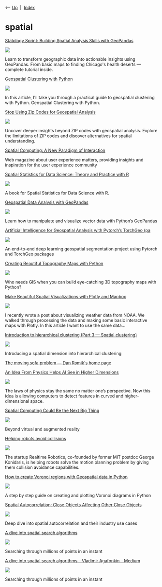 <div class="nav">

⟵ [Up](index.html)  \|  [Index](index.html)

</div>

# spatial

<div class="cards">

<div class="card">

<div class="card-title">

[Statology Sprint: Building Spatial Analysis Skills with
GeoPandas](https://www.statology.org/statology-sprint-building-spatial-analysis-skills-with-geopandas/)

</div>

<div class="card-image">

[![](https://www.statology.org/wp-content/uploads/2025/05/sta-sprint-geopandas.png)](https://www.statology.org/statology-sprint-building-spatial-analysis-skills-with-geopandas/)

</div>

Learn to transform geographic data into actionable insights using
GeoPandas. From basic maps to finding Chicago's health deserts —
complete tutorial inside.

</div>

<div class="card">

<div class="card-title">

[Geospatial Clustering with
Python](https://thecleverprogrammer.com/2025/04/22/geospatial-clustering-with-python/)

</div>

<div class="card-image">

[![](https://i0.wp.com/thecleverprogrammer.com/wp-content/uploads/2025/04/A-Guide-to-Geospatial-Clustering-using-Python.png?fit=1200%2C628&ssl=1)](https://thecleverprogrammer.com/2025/04/22/geospatial-clustering-with-python/)

</div>

In this article, I'll take you through a practical guide to geospatial
clustering with Python. Geospatial Clustering with Python.

</div>

<div class="card">

<div class="card-title">

[Stop Using Zip Codes for Geospatial
Analysis](https://carto.com/blog/zip-codes-spatial-analysis)

</div>

<div class="card-image">

[![](https://cdn.prod.website-files.com/63483ad423421bd16e7a7ae7/639c39c9c67f664c8539d8da_zip-first-digit.png)](https://carto.com/blog/zip-codes-spatial-analysis)

</div>

Uncover deeper insights beyond ZIP codes with geospatial analysis.
Explore the limitations of ZIP codes and discover alternatives for
spatial understanding.

</div>

<div class="card">

<div class="card-title">

[Spatial Computing: A New Paradigm of
Interaction](https://www.uxmatters.com/mt/archives/2024/02/spatial-computing-a-new-paradigm-of-interaction.php)

</div>

Web magazine about user experience matters, providing insights and
inspiration for the user experience community

</div>

<div class="card">

<div class="card-title">

[Spatial Statistics for Data Science: Theory and Practice with
R](https://www.paulamoraga.com/book-spatial/index.html)

</div>

<div class="card-image">

[![](https://www.paulamoraga.com/img/cover.png)](https://www.paulamoraga.com/book-spatial/index.html)

</div>

A book for Spatial Statistics for Data Science with R.

</div>

<div class="card">

<div class="card-title">

[Geospatial Data Analysis with
GeoPandas](https://towardsdatascience.com/geospatial-data-analysis-with-geopandas-876cb72721cb?source=rss----7f60cf5620c9---4)

</div>

<div class="card-image">

[![](https://miro.medium.com/v2/da:true/resize:fit:1000/0*s19BJb439dYfga-R)](https://towardsdatascience.com/geospatial-data-analysis-with-geopandas-876cb72721cb?source=rss----7f60cf5620c9---4)

</div>

Learn how to manipulate and visualize vector data with Python’s
GeoPandas

</div>

<div class="card">

<div class="card-title">

[Artificial Intelligence for Geospatial Analysis with Pytorch’s TorchGeo
(pa](https://towardsdatascience.com/artificial-intelligence-for-geospatial-analysis-with-pytorchs-torchgeo-part-3-7521131f30b1?source=rss----7f60cf5620c9---4)

</div>

<div class="card-image">

[![](https://miro.medium.com/v2/da:true/resize:fit:1200/0*vm3VRhTtsjgUTJWF)](https://towardsdatascience.com/artificial-intelligence-for-geospatial-analysis-with-pytorchs-torchgeo-part-3-7521131f30b1?source=rss----7f60cf5620c9---4)

</div>

An end-to-end deep learning geospatial segmentation project using
Pytorch and TorchGeo packages

</div>

<div class="card">

<div class="card-title">

[Creating Beautiful Topography Maps with
Python](https://towardsdatascience.com/creating-beautiful-topography-maps-with-python-efced5507aa3?source=rss----7f60cf5620c9---4)

</div>

<div class="card-image">

[![](https://miro.medium.com/v2/resize:fit:1200/1*SPDzjeMe0WCCjhFV67ilpA.png)](https://towardsdatascience.com/creating-beautiful-topography-maps-with-python-efced5507aa3?source=rss----7f60cf5620c9---4)

</div>

Who needs GIS when you can build eye-catching 3D topography maps with
Python?

</div>

<div class="card">

<div class="card-title">

[Make Beautiful Spatial Visualizations with Plotly and
Mapbox](https://towardsdatascience.com/make-beautiful-spatial-visualizations-with-plotly-and-mapbox-fd5a638d6b3c?source=rss----7f60cf5620c9---4)

</div>

<div class="card-image">

[![](https://miro.medium.com/v2/resize:fit:1200/1*JavIMa_YMAhRBR5cnJZtQQ.jpeg)](https://towardsdatascience.com/make-beautiful-spatial-visualizations-with-plotly-and-mapbox-fd5a638d6b3c?source=rss----7f60cf5620c9---4)

</div>

I recently wrote a post about visualizing weather data from NOAA. We
walked through processing the data and making some basic interactive
maps with Plotly. In this article I want to use the same data…

</div>

<div class="card">

<div class="card-title">

[Introduction to hierarchical clustering (Part 3 — Spatial
clustering)](https://towardsdatascience.com/introduction-to-hierarchical-clustering-part-3-spatial-clustering-1f8cbd451173?source=rss----7f60cf5620c9---4)

</div>

<div class="card-image">

[![](https://miro.medium.com/v2/da:true/resize:fit:1200/0*vChASz7ILutoo7GY)](https://towardsdatascience.com/introduction-to-hierarchical-clustering-part-3-spatial-clustering-1f8cbd451173?source=rss----7f60cf5620c9---4)

</div>

Introducing a spatial dimension into hierarchical clustering

</div>

<div class="card">

<div class="card-title">

[The moving sofa problem — Dan Romik's home
page](https://www.math.ucdavis.edu/~romik/movingsofa)

</div>

</div>

<div class="card">

<div class="card-title">

[An Idea From Physics Helps AI See in Higher
Dimensions](https://getpocket.com/explore/item/an-idea-from-physics-helps-ai-see-in-higher-dimensions)

</div>

<div class="card-image">

[![](https://pocket-image-cache.com/1200x/filters:format(jpg):extract_focal()/https%3A%2F%2Fpocket-syndicated-images.s3.amazonaws.com%2Farticles%2F5812%2F1601307462_Lung-Scan_2880x1860_Lede.jpg)](https://getpocket.com/explore/item/an-idea-from-physics-helps-ai-see-in-higher-dimensions)

</div>

The laws of physics stay the same no matter one’s perspective. Now this
idea is allowing computers to detect features in curved and
higher-dimensional space.

</div>

<div class="card">

<div class="card-title">

[Spatial Computing Could Be the Next Big
Thing](https://www.scientificamerican.com/article/spatial-computing-could-be-the-next-big-thing)

</div>

<div class="card-image">

[![](https://static.scientificamerican.com/sciam/cache/file/7A7D2517-7471-4C48-81ED34C7E94089FD_source.jpg?w=1200)](https://www.scientificamerican.com/article/spatial-computing-could-be-the-next-big-thing)

</div>

Beyond virtual and augmented reality

</div>

<div class="card">

<div class="card-title">

[Helping robots avoid
collisions](https://news.mit.edu/2020/realtime-robots-motion-0917)

</div>

<div class="card-image">

[![](https://news.mit.edu/sites/default/files/images/202009/MIT-RealtimeRobotics-01-press.jpg)](https://news.mit.edu/2020/realtime-robots-motion-0917)

</div>

The startup Realtime Robotics, co-founded by former MIT postdoc George
Konidaris, is helping robots solve the motion planning problem by giving
them collision avoidance capabilities.

</div>

<div class="card">

<div class="card-title">

[How to create Voronoi regions with Geospatial data in
Python](https://towardsdatascience.com/how-to-create-voronoi-regions-with-geospatial-data-in-python-adbb6c5f2134?source=rss----7f60cf5620c9---4)

</div>

<div class="card-image">

[![](https://miro.medium.com/v2/da:true/resize:fit:1200/0*38hPxtPELDZKks0U)](https://towardsdatascience.com/how-to-create-voronoi-regions-with-geospatial-data-in-python-adbb6c5f2134?source=rss----7f60cf5620c9---4)

</div>

A step by step guide on creating and plotting Voronoi diagrams in Python

</div>

<div class="card">

<div class="card-title">

[Spatial Autocorrelation: Close Objects Affecting Other Close
Objects](https://towardsdatascience.com/spatial-autocorrelation-close-objects-affecting-other-close-objects-90f3218e0ac8?source=rss----7f60cf5620c9---4)

</div>

<div class="card-image">

[![](https://miro.medium.com/v2/da:true/resize:fit:1200/0*m9ZlJLgXoW2u5R0S)](https://towardsdatascience.com/spatial-autocorrelation-close-objects-affecting-other-close-objects-90f3218e0ac8?source=rss----7f60cf5620c9---4)

</div>

Deep dive into spatial autocorrelation and their industry use cases

</div>

<div class="card">

<div class="card-title">

[A dive into spatial search
algorithms](https://medium.com/@agafonkin/a-dive-into-spatial-search-algorithms-ebd0c5e39d2a)

</div>

<div class="card-image">

[![](https://miro.medium.com/v2/resize:fit:1200/1*RsZ300nAnsPCxrd2bu5sQw.png)](https://medium.com/@agafonkin/a-dive-into-spatial-search-algorithms-ebd0c5e39d2a)

</div>

Searching through millions of points in an instant

</div>

<div class="card">

<div class="card-title">

[A dive into spatial search algorithms – Vladimir Agafonkin –
Medium](https://medium.com/@agafonkin/a-dive-into-spatial-search-algorithms-ebd0c5e39d2a?cmp=em-data-na-na-newsltr_20170517&imm_mid=0f1a15)

</div>

<div class="card-image">

[![](https://miro.medium.com/v2/resize:fit:1200/1*RsZ300nAnsPCxrd2bu5sQw.png)](https://medium.com/@agafonkin/a-dive-into-spatial-search-algorithms-ebd0c5e39d2a?cmp=em-data-na-na-newsltr_20170517&imm_mid=0f1a15)

</div>

Searching through millions of points in an instant

</div>

</div>
